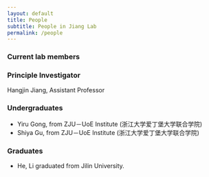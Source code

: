 ```yaml
---
layout: default
title: People
subtitle: People in Jiang Lab
permalink: /people
---
```


### Current lab members

### Principle Investigator
Hangjin Jiang, Assistant Professor

### Undergraduates
- Yiru Gong, from ZJU－UoE Institute (浙江大学爱丁堡大学联合学院)
- Shiya Gu, from ZJU－UoE Institute (浙江大学爱丁堡大学联合学院)

### Graduates
- He, Li graduated from Jilin University.
